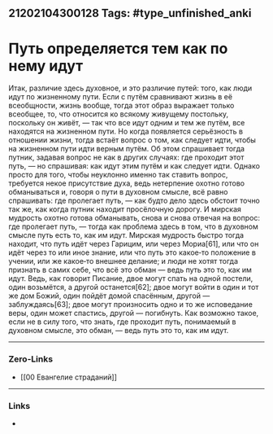 21202104300128
Tags: #type_unfinished_anki
---
# Путь определяется тем как по нему идут

Итак, различие здесь духовное, и это различие путей: того, как люди идут по жизненному пути. Если с путём сравнивают жизнь в её всеобщности, жизнь вообще, тогда этот образ выражает только всеобщее, то, что относится ко всякому живущему постольку, поскольку он живёт, — так что все идут одним и тем же путём, все находятся на жизненном пути. Но когда появляется серьёзность в отношении жизни, тогда встаёт вопрос о том, как следует идти, чтобы на жизненном пути идти верным путём. Об этом спрашивает тогда путник, задавая вопрос не как в других случаях: где проходит этот путь, — но спрашивая: как идут этим путём и как следует идти. Однако просто для того, чтобы неуклонно именно так ставить вопрос, требуется некое присутствие духа, ведь нетерпение охотно готово обманываться и, говоря о пути в духовном смысле, всё равно спрашивать: где пролегает путь, — как будто дело здесь обстоит точно так же, как когда путник находит просёлочную дорогу. И мирская мудрость охотно готова обманывать, снова и снова отвечая на вопрос: где пролегает путь, — тогда как проблема здесь в том, что в духовном смысле путь есть то, как им идут. Мирская мудрость быстро тогда находит, что путь идёт через Гарицим, или через Мориа[61], или что он идёт через то или иное знание, или что путь это какое‑то положение в учении, или же какое‑то внешнее делание; и люди не хотят тогда признать в самих себе, что всё это обман — ведь путь это то, как им идут. Ведь, как говорит Писание, двое могут спать на одной постели, один возьмётся, а другой останется[62]; двое могут войти в один и тот же дом Божий, один пойдёт домой спасённым, другой — заблуждаясь[63]; двое могут произносить одно и то же исповедание веры, один может спастись, другой — погибнуть. Как возможно такое, если не в силу того, что знать, где проходит путь, понимаемый в духовном смысле, это обман, — ведь путь это то, как им идут.

---
### Zero-Links
- [[00 Евангелие страданий]]
---
### Links
-